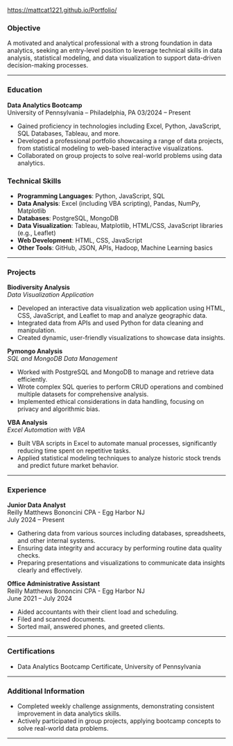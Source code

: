 https://mattcat1221.github.io/Portfolio/


### **Objective**
A motivated and analytical professional with a strong foundation in data analytics, seeking an entry-level position to leverage technical skills in data analysis, statistical modeling, and data visualization to support data-driven decision-making processes.

---

### **Education**

**Data Analytics Bootcamp**  
University of Pennsylvania – Philadelphia, PA 
03/2024 – Present 
- Gained proficiency in technologies including Excel, Python, JavaScript, SQL Databases, Tableau, and more.
- Developed a professional portfolio showcasing a range of data projects, from statistical modeling to web-based interactive visualizations.
- Collaborated on group projects to solve real-world problems using data analytics.

### **Technical Skills**

- **Programming Languages**: Python, JavaScript, SQL
- **Data Analysis**: Excel (including VBA scripting), Pandas, NumPy, Matplotlib
- **Databases**: PostgreSQL, MongoDB
- **Data Visualization**: Tableau, Matplotlib, HTML/CSS, JavaScript libraries (e.g., Leaflet)
- **Web Development**: HTML, CSS, JavaScript
- **Other Tools**: GitHub, JSON, APIs, Hadoop, Machine Learning basics

---

### **Projects**

**Biodiversity Analysis**  
*Data Visualization Application*  
- Developed an interactive data visualization web application using HTML, CSS, JavaScript, and Leaflet to map and analyze geographic data.
- Integrated data from APIs and used Python for data cleaning and manipulation.
- Created dynamic, user-friendly visualizations to showcase data insights.

**Pymongo Analysis**  
*SQL and MongoDB Data Management*  
- Worked with PostgreSQL and MongoDB to manage and retrieve data efficiently.
- Wrote complex SQL queries to perform CRUD operations and combined multiple datasets for comprehensive analysis.
- Implemented ethical considerations in data handling, focusing on privacy and algorithmic bias.

**VBA Analysis**  
*Excel Automation with VBA*  
- Built VBA scripts in Excel to automate manual processes, significantly reducing time spent on repetitive tasks.
- Applied statistical modeling techniques to analyze historic stock trends and predict future market behavior.

---

### **Experience**

**Junior Data Analyst**\
Reilly Matthews Bononcini CPA - Egg Harbor NJ  
July 2024 – Present 
- Gathering data from various sources including databases, spreadsheets, and other internal systems.
- Ensuring data integrity and accuracy by performing routine data quality checks.
- Preparing presentations and visualizations to communicate data insights clearly and effectively.

**Office Administrative Assistant**\
Reilly Matthews Bononcini CPA - Egg Harbor NJ  
June 2021 – July 2024
- Aided accountants with their client load and scheduling.
- Filed and scanned documents.
- Sorted mail, answered phones, and greeted clients.

---

### **Certifications**

- Data Analytics Bootcamp Certificate, University of Pennsylvania

---

### **Additional Information**

- Completed weekly challenge assignments, demonstrating consistent improvement in data analytics skills.
- Actively participated in group projects, applying bootcamp concepts to solve real-world data problems.

---

